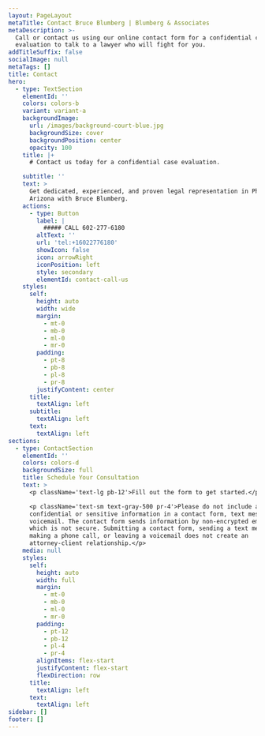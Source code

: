 ```yaml
---
layout: PageLayout
metaTitle: Contact Bruce Blumberg | Blumberg & Associates
metaDescription: >-
  Call or contact us using our online contact form for a confidential case
  evaluation to talk to a lawyer who will fight for you.
addTitleSuffix: false
socialImage: null
metaTags: []
title: Contact
hero:
  - type: TextSection
    elementId: ''
    colors: colors-b
    variant: variant-a
    backgroundImage:
      url: /images/background-court-blue.jpg
      backgroundSize: cover
      backgroundPosition: center
      opacity: 100
    title: |+
      # Contact us today for a confidential case evaluation.

    subtitle: ''
    text: >
      Get dedicated, experienced, and proven legal representation in Phoenix,
      Arizona with Bruce Blumberg.
    actions:
      - type: Button
        label: |
          ##### CALL 602-277-6180
        altText: ''
        url: 'tel:+16022776180'
        showIcon: false
        icon: arrowRight
        iconPosition: left
        style: secondary
        elementId: contact-call-us
    styles:
      self:
        height: auto
        width: wide
        margin:
          - mt-0
          - mb-0
          - ml-0
          - mr-0
        padding:
          - pt-8
          - pb-8
          - pl-8
          - pr-8
        justifyContent: center
      title:
        textAlign: left
      subtitle:
        textAlign: left
      text:
        textAlign: left
sections:
  - type: ContactSection
    elementId: ''
    colors: colors-d
    backgroundSize: full
    title: Schedule Your Consultation
    text: >
      <p className='text-lg pb-12'>Fill out the form to get started.</p>

      <p className='text-sm text-gray-500 pr-4'>Please do not include any
      confidential or sensitive information in a contact form, text message, or
      voicemail. The contact form sends information by non-encrypted email,
      which is not secure. Submitting a contact form, sending a text message,
      making a phone call, or leaving a voicemail does not create an
      attorney-client relationship.</p>
    media: null
    styles:
      self:
        height: auto
        width: full
        margin:
          - mt-0
          - mb-0
          - ml-0
          - mr-0
        padding:
          - pt-12
          - pb-12
          - pl-4
          - pr-4
        alignItems: flex-start
        justifyContent: flex-start
        flexDirection: row
      title:
        textAlign: left
      text:
        textAlign: left
sidebar: []
footer: []
---
```

